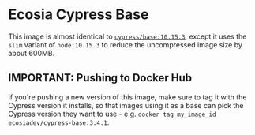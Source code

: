 # Ecosia Cypress Base

This image is almost identical to [`cypress/base:10.15.3`](https://github.com/cypress-io/cypress-docker-images/blob/master/base/10.15.3/Dockerfile), except it uses the `slim` variant of `node:10.15.3` to reduce the uncompressed image size by about 600MB.

## IMPORTANT: Pushing to Docker Hub

If you're pushing a new version of this image, make sure to tag it with the Cypress version it installs, so that images using it as a base can pick the Cypress version they want to use - e.g. `docker tag my_image_id ecosiadev/cypress-base:3.4.1`.
